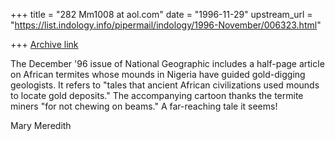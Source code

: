 +++
title = "282 Mm1008 at aol.com"
date = "1996-11-29"
upstream_url = "https://list.indology.info/pipermail/indology/1996-November/006323.html"

+++
[Archive link](https://list.indology.info/pipermail/indology/1996-November/006323.html)

The December '96 issue of National Geographic includes a half-page article on
African termites whose mounds in Nigeria have guided gold-digging geologists.
It refers to "tales that ancient African civilizations used mounds to locate
gold deposits."  The accompanying cartoon thanks the termite miners "for not
chewing on beams." A far-reaching tale it seems!

Mary Meredith





